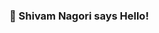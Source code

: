 ### 👋 Shivam Nagori says Hello!
<!--
**shivhub09/shivhub09** is a ✨ _special_ ✨ repository because its `README.md` (this file) appears on your GitHub profile.
I am an enthusiasitc learner towards all the new technologies and languages for the various development.Currently more interested towards App Development and Machine Learning. I also have done some projects on Wev Development
Here are some ideas to get you started:

- 🔭 I’m currently working on ...
- 🌱 I’m currently learning ...
- 👯 I’m looking to collaborate on ...
- 🤔 I’m looking for help with ...
- 💬 Ask me about ...
- 📫 How to reach me: ...
- 😄 Pronouns: ...
- ⚡ Fun fact: ...
-->
